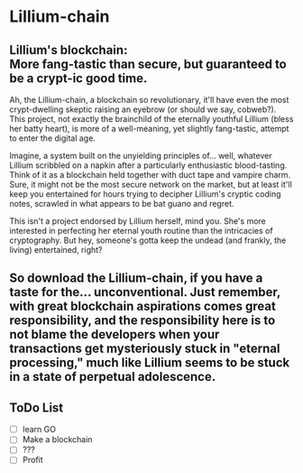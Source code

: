 # Lillium-chain

Lillium's blockchain:  
More fang-tastic than secure, but guaranteed to be a crypt-ic good time.
---
Ah, the Lillium-chain, a blockchain so revolutionary, it'll have even the most crypt-dwelling skeptic raising an eyebrow (or should we say, cobweb?). This project, not exactly the brainchild of the eternally youthful Lillium (bless her batty heart), is more of a well-meaning, yet slightly fang-tastic, attempt to enter the digital age.

Imagine, a system built on the unyielding principles of... well, whatever Lillium scribbled on a napkin after a particularly enthusiastic blood-tasting. Think of it as a blockchain held together with duct tape and vampire charm. Sure, it might not be the most secure network on the market, but at least it'll keep you entertained for hours trying to decipher Lillium's cryptic coding notes, scrawled in what appears to be bat guano and regret.

This isn't a project endorsed by Lillium herself, mind you.  She's more interested in perfecting her eternal youth routine than the intricacies of cryptography. But hey, someone's gotta keep the undead (and frankly, the living) entertained, right?

So download the Lillium-chain, if you have a taste for the... unconventional. Just remember, with great blockchain aspirations comes great responsibility, and the responsibility here is to not blame the developers when your transactions get mysteriously stuck in "eternal processing," much like Lillium seems to be stuck in a state of perpetual adolescence.
---
## ToDo List

- [ ] learn GO
- [ ] Make a blockchain
- [ ] ???
- [ ] Profit 
